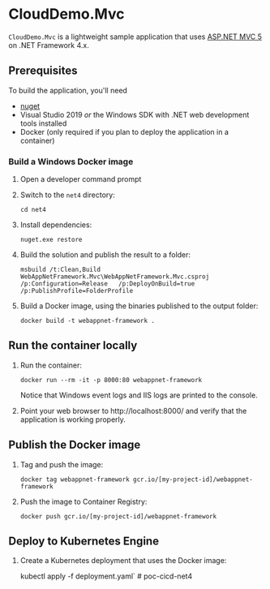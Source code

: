 # CloudDemo.Mvc

`CloudDemo.Mvc` is a lightweight sample application that uses 
[ASP.NET MVC 5](https://docs.microsoft.com/en-us/aspnet/mvc/overview/getting-started/introduction/getting-started)
on .NET Framework 4.x. 


## Prerequisites

To build the application, you'll need

* [nuget](https://dist.nuget.org/win-x86-commandline/latest/nuget.exe)
* Visual Studio 2019 _or_ the Windows SDK with .NET web development tools installed
* Docker (only required if you plan to deploy the application in a container)

### Build a Windows Docker image

1. Open a developer command prompt 
1. Switch to the `net4` directory:

    `cd net4`

1. Install dependencies:

    `nuget.exe restore`

1. Build the solution and publish the result to a folder:

    `msbuild /t:Clean,Build WebAppNetFramework.Mvc\WebAppNetFramework.Mvc.csproj /p:Configuration=Release   /p:DeployOnBuild=true /p:PublishProfile=FolderProfile`

1. Build a Docker image, using the binaries published to the output folder:

    `docker build -t webappnet-framework .`

## Run the container locally

1. Run the container:

    `docker run --rm -it -p 8000:80 webappnet-framework`

   Notice that Windows event logs and IIS logs are printed to the console.

1. Point your web browser to http://localhost:8000/ and verify that the application is 
   working properly.

## Publish the Docker image

1. Tag and push the image:

    `docker tag webappnet-framework gcr.io/[my-project-id]/webappnet-framework`

1. Push the image to Container Registry:

    `docker push gcr.io/[my-project-id]/webappnet-framework`

## Deploy to Kubernetes Engine

1. Create a Kubernetes deployment that uses the Docker image:

    kubectl apply -f deployment.yaml`
#   p o c - c i c d - n e t 4  
 